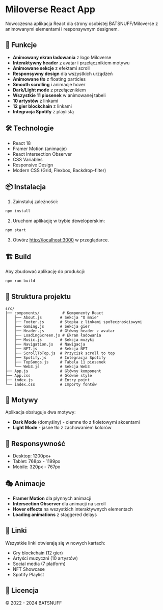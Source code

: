 # Miloverse React App

Nowoczesna aplikacja React dla strony osobistej BATSNUFF/Miloverse z animowanymi elementami i responsywnym designem.

## 🚀 Funkcje

- **Animowany ekran ładowania** z logo Miloverse
- **Interaktywny header** z avatar i przełącznikiem motywu
- **Animowane sekcje** z efektami scroll
- **Responsywny design** dla wszystkich urządzeń
- **Animowane tło** z floating particles
- **Smooth scrolling** i animacje hover
- **Dark/Light mode** z przełącznikiem
- **Wszystkie 11 piosenek** w animowanej tabeli
- **10 artystów** z linkami
- **12 gier blockchain** z linkami
- **Integracja Spotify** z playlistą

## 🛠️ Technologie

- React 18
- Framer Motion (animacje)
- React Intersection Observer
- CSS Variables
- Responsive Design
- Modern CSS (Grid, Flexbox, Backdrop-filter)

## 📦 Instalacja

1. Zainstaluj zależności:
```bash
npm install
```

2. Uruchom aplikację w trybie deweloperskim:
```bash
npm start
```

3. Otwórz [http://localhost:3000](http://localhost:3000) w przeglądarce.

## 🏗️ Build

Aby zbudować aplikację do produkcji:
```bash
npm run build
```

## 📁 Struktura projektu

```
src/
├── components/          # Komponenty React
│   ├── About.js        # Sekcja "O mnie"
│   ├── Footer.js       # Stopka z linkami społecznościowymi
│   ├── Gaming.js       # Sekcja gier
│   ├── Header.js       # Główny header z avatar
│   ├── LoadingScreen.js # Ekran ładowania
│   ├── Music.js        # Sekcja muzyki
│   ├── Navigation.js   # Nawigacja
│   ├── NFT.js          # Sekcja NFT
│   ├── ScrollToTop.js  # Przycisk scroll to top
│   ├── Spotify.js      # Integracja Spotify
│   ├── TopSongs.js     # Tabela 11 piosenek
│   └── Web3.js         # Sekcja Web3
├── App.js              # Główny komponent
├── App.css             # Główne style
├── index.js            # Entry point
└── index.css           # Importy fontów
```

## 🎨 Motywy

Aplikacja obsługuje dwa motywy:
- **Dark Mode** (domyślny) - ciemne tło z fioletowymi akcentami
- **Light Mode** - jasne tło z zachowaniem kolorów

## 📱 Responsywność

- Desktop: 1200px+
- Tablet: 768px - 1199px
- Mobile: 320px - 767px

## 🎭 Animacje

- **Framer Motion** dla płynnych animacji
- **Intersection Observer** dla animacji na scroll
- **Hover effects** na wszystkich interaktywnych elementach
- **Loading animations** z staggered delays

## 🔗 Linki

Wszystkie linki otwierają się w nowych kartach:
- Gry blockchain (12 gier)
- Artyści muzyczni (10 artystów)
- Social media (7 platform)
- NFT Showcase
- Spotify Playlist

## 📝 Licencja

© 2022 - 2024 BATSNUFF
